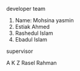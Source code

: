 developer team 
1. Name: Mohsina yasmin 
2. Estiak Ahmed 
3. Rashedul Islam
4. Ebadul  Islam

supervisor 

A K Z Rasel  Rahman
